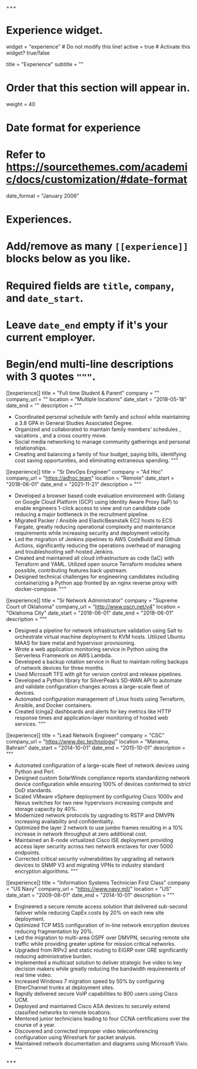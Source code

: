 +++
# Experience widget.
widget = "experience"  # Do not modify this line!
active = true  # Activate this widget? true/false

title = "Experience"
subtitle = ""

# Order that this section will appear in.
weight = 40

# Date format for experience
#   Refer to https://sourcethemes.com/academic/docs/customization/#date-format
date_format = "January 2006"

# Experiences.
#   Add/remove as many `[[experience]]` blocks below as you like.
#   Required fields are `title`, `company`, and `date_start`.
#   Leave `date_end` empty if it's your current employer.
#   Begin/end multi-line descriptions with 3 quotes `"""`.
[[experience]]
  title = "Full time Student & Parent"
  company = ""
  company_url = ""
  location = "Multiple locations"
  date_start = "2018-05-18"
  date_end = ""
  description = """

- Coordinated personal schedule with family and school while maintaining a 3.8 GPA in General Studies Associated Degree.
- Organized and collaborated to maintain family members’ schedules , vacations , and a cross country move.
- Social media networking to manage community gatherings and personal relationships.
- Creating and balancing a family of four budget, paying bills, identifying cost saving opportunities, and eliminating extraneous spending.
  """

[[experience]]
  title = "Sr DevOps Engineer"
  company = "Ad Hoc"
  company_url = "https://adhoc.team"
  location = "Remote"
  date_start = "2018-06-01"
  date_end = "2021-11-21"
  description = """
- Developed a browser based code evaluation environment with Golang on Google Cloud Platform (GCP) using Identity Aware Proxy (IaP) to enable engineers 1-click access to view and run candidate code reducing a major bottleneck in the recruitment pipeline.
- Migrated Packer / Ansible and ElasticBeanstalk EC2 hosts to ECS Fargate, greatly reducing operational complexity and maintenance requirements while increasing security and deployment velocity.
- Led the migration of Jenkins pipelines to AWS CodeBuild and Github Actions, significantly reducing the operations overhead of managing and troubleshooting self-hosted Jenkins.
- Created and maintained all cloud infrastructure as code (IaC) with Terraform and YAML. Utilized open source Terraform modules where possible, contributing features back upstream.
- Designed technical challenges for engineering candidates including containerizing a Python app fronted by an nginx reverse proxy with docker-compose.
  """

[[experience]]
  title = "Sr Network Administrator"
  company = "Supreme Court of Oklahoma"
  company_url = "http://www.oscn.net/v4"
  location = "Oklahoma City"
  date_start = "2016-06-01"
  date_end = "2018-06-01"
  description = """
- Designed a pipeline for network infrastructure validation using Salt to orchestrate virtual machine deployment to KVM hosts. Utilized Ubuntu MAAS for bare metal and hypervisor provisioning.
- Wrote a web application monitoring service in Python using the Serverless Framework on AWS Lambda.
- Developed a backup rotation service in Rust to maintain rolling backups of network devices for three months.
- Used Microsoft TFS with git for version control and release pipelines.
- Developed a Python library for SilverPeak’s SD-WAN API to automate and validate configuration changes across a large-scale fleet of devices.
- Automated configuration management of Linux hosts using Terraform, Ansible, and Docker containers.
- Created Icinga2 dashboards and alerts for key metrics like HTTP response times and application-layer monitoring of hosted web services.
  """

[[experience]]
  title = "Lead Network Engineer"
  company = "CSC"
  company_url = "https://www.dxc.technology/"
  location = "Manama, Bahrain"
  date_start = "2014-10-01"
  date_end = "2015-10-01"
  description = """
- Automated configuration of a large-scale fleet of network devices using Python and Perl.
- Designed custom SolarWinds compliance reports standardizing network device configuration while ensuring 100% of devices conformed to strict DoD standards.
- Scaled VMware vSphere deployment by configuring Cisco 1000v and Nexus switches for two new hypervisors increasing compute and storage capacity by 40%.
- Modernized network protocols by upgrading to RSTP and DMVPN increasing availability and confidentiality.
- Optimized the layer 2 network to use jumbo frames resulting in a 10% increase in network throughput at zero additional cost.
- Maintained an 8-node virtualized Cisco ISE deployment providing access layer security across two network enclaves for over 5000 endpoints.
- Corrected critical security vulnerabilities by upgrading all network devices to SNMP V3 and migrating VPNs to industry standard encryption algorithms.
  """

[[experience]]
  title = "Information Systems Technician First Class"
  company = "US Navy"
  company_url = "https://www.navy.mil/"
  location = "US"
  date_start = "2009-08-01"
  date_end = "2014-10-01"
  description = """
- Engineered a secure remote access solution that delivered sub-second failover while reducing CapEx costs by 20% on each new site deployment.
- Optimized TCP MSS configuration of in-line network encryption devices reducing fragmentation by 20%.
- Led the migration to multi-area OSPF over DMVPN, securing remote site traffic while providing greater uptime for mission critical networks.
- Upgraded from RIPv2 and static routing to EIGRP over GRE significantly reducing administrative burden.
- Implemented a multicast solution to deliver strategic live video to key decision makers while greatly reducing the bandwidth requirements of real time video.
- Increased Windows 7 migration speed by 50% by configuring EtherChannel trunks at deployment sites.
- Rapidly delivered secure VoIP capabilities to 800 users using Cisco UCM.
- Deployed and maintained Cisco ASA devices to securely extend classified networks to remote locations.
- Mentored junior technicians leading to four CCNA certifications over the course of a year.
- Discovered and corrected improper video teleconferencing configuration using Wireshark for packet analysis. 
- Maintained network documentation and diagrams using Microsoft Visio.
  """

+++
